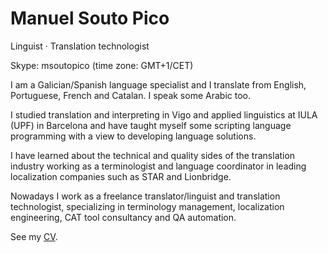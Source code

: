 # Manuel Souto Pico

Linguist · Translation technologist

Skype: msoutopico (time zone: GMT+1/CET)

I am a Galician/Spanish language specialist and I translate from English, Portuguese, French and Catalan. I speak some Arabic too.

I studied translation and interpreting in Vigo and applied linguistics at IULA (UPF) in Barcelona and have taught myself some scripting language programming with a view to developing language solutions.

I have learned about the technical and quality sides of the translation industry working as a terminologist and language coordinator in leading localization companies such as STAR and Lionbridge.

Nowadays I work as a freelance translator/linguist and translation technologist, specializing in terminology management, localization engineering, CAT tool consultancy and QA automation.

<!-- Learn more: http://msoutopico.es -->

See my [CV](https://github.com/msoutopico/about/blob/master/cv_m.soutopico_en.pdf).
